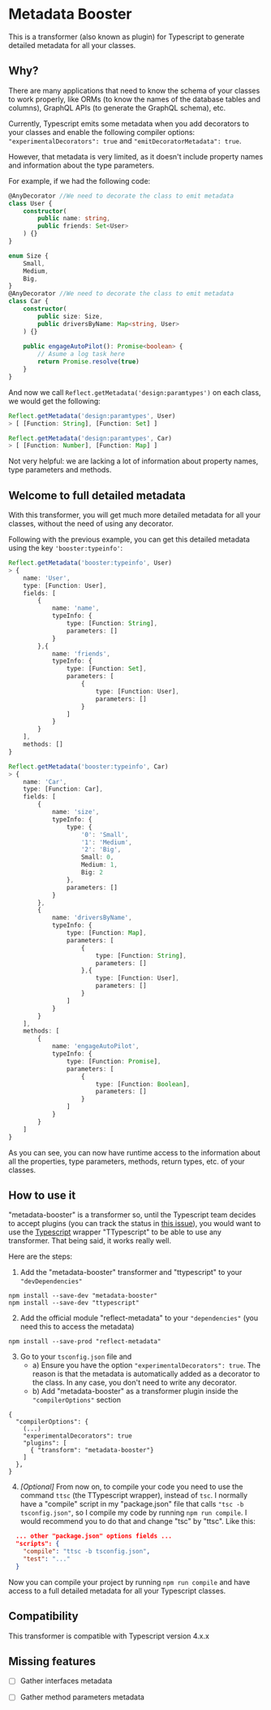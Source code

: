 # Metadata Booster
This is a transformer (also known as plugin) for Typescript to generate detailed metadata for all your classes.

## Why? 
There are many applications that need to know the schema of your classes to work properly, like ORMs (to know the names of the database tables and columns), GraphQL APIs (to generate the GraphQL schema), etc.

Currently, Typescript emits some metadata when you add decorators to your classes and enable the following compiler options: `"experimentalDecorators": true` and `"emitDecoratorMetadata": true`.

However, that metadata is very limited, as it doesn't include property names and information about the type parameters.

For example, if we had the following code:
```typescript
@AnyDecorator //We need to decorate the class to emit metadata
class User {
    constructor(
        public name: string,
        public friends: Set<User>
    ) {}
}

enum Size {
    Small,
    Medium,
    Big,
}
@AnyDecorator //We need to decorate the class to emit metadata
class Car {
    constructor(
        public size: Size,
        public driversByName: Map<string, User>
    ) {}
    
    public engageAutoPilot(): Promise<boolean> {
        // Asume a log task here
        return Promise.resolve(true)
    }
}
```
And now we call `Reflect.getMetadata('design:paramtypes')` on each class, we would get the following:
```typescript
Reflect.getMetadata('design:paramtypes', User)
> [ [Function: String], [Function: Set] ]

Reflect.getMetadata('design:paramtypes', Car)
> [ [Function: Number], [Function: Map] ]
```
Not very helpful: we are lacking a lot of information about property names, type parameters and methods.

## Welcome to full detailed metadata
With this transformer, you will get much more detailed metadata for all your classes, without the need of using any decorator. 

Following with the previous example, you can get this detailed metadata using the key `'booster:typeinfo'`:
```typescript
Reflect.getMetadata('booster:typeinfo', User)
> {
    name: 'User',
    type: [Function: User],
    fields: [
        {
            name: 'name',
            typeInfo: { 
                type: [Function: String], 
                parameters: []
            }
        },{
            name: 'friends',
            typeInfo: {
                type: [Function: Set],
                parameters: [
                    { 
                        type: [Function: User], 
                        parameters: []
                    } 
                ]
            }
        }
    ],
    methods: []
}

Reflect.getMetadata('booster:typeinfo', Car)
> {
    name: 'Car',
    type: [Function: Car],
    fields: [
        {
            name: 'size',
            typeInfo: {
                type: {
                    '0': 'Small',
                    '1': 'Medium',
                    '2': 'Big',
                    Small: 0,
                    Medium: 1,
                    Big: 2
                },
                parameters: []
            }
        },
        {
            name: 'driversByName',
            typeInfo: {
                type: [Function: Map],
                parameters: [
                    {
                        type: [Function: String], 
                        parameters: []
                    },{
                        type: [Function: User],
                        parameters: []
                    }
                ]
            }
        }
    ],
    methods: [
        {
            name: 'engageAutoPilot',
            typeInfo: {
                type: [Function: Promise],
                parameters: [
                    {
                        type: [Function: Boolean], 
                        parameters: []
                    }
                ]
            }
        }
    ]
}
```
As you can see, you can now have runtime access to the information about all the properties, type parameters, methods, return types, etc. of your classes.

## How to use it
"metadata-booster" is a transformer so, until the Typescript team decides to accept plugins (you can track the status in [this issue](https://github.com/microsoft/TypeScript/issues/14419)), you would want to use the [Typescript](https://github.com/cevek/ttypescript) wrapper "TTypescript" to be able to use any transformer. That being said, it works really well.

Here are the steps:
1. Add the "metadata-booster" transformer and "ttypescript" to your `"devDependencies"`
```shell
npm install --save-dev "metadata-booster"
npm install --save-dev "ttypescript"
```
2. Add the official module "reflect-metadata" to your `"dependencies"` (you need this to access the metadata)
```shell
npm install --save-prod "reflect-metadata"
```
3. Go to your `tsconfig.json` file and 
   - a) Ensure you have the option `"experimentalDecorators": true`. The reason is that the metadata is automatically added as a decorator to the class. In any case, you don't need to write any decorator.
   - b) Add "metadata-booster" as a transformer plugin inside the `"compilerOptions"` section
```shell
{
  "compilerOptions": {
    (...)
    "experimentalDecorators": true
    "plugins": [
      { "transform": "metadata-booster"}
    ]
  },
}
```
4. _[Optional]_ From now on, to compile your code you need to use the command `ttsc` (the TTypescript wrapper), instead of `tsc`. I normally have a "compile" script in my "package.json" file that calls `"tsc -b tsconfig.json"`, so I compile my code by running `npm run compile`. I would recommend you to do that and change "tsc" by "ttsc". Like this:
```json
  ... other "package.json" options fields ...
  "scripts": {
    "compile": "ttsc -b tsconfig.json",
    "test": "..."
  }
```

Now you can compile your project by running `npm run compile` and have access to a full detailed metadata for all your Typescript classes.

## Compatibility
This transformer is compatible with Typescript version 4.x.x

## Missing features
- [ ] Gather interfaces metadata
- [ ] Gather method parameters metadata



